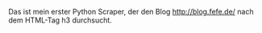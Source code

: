 Das ist mein erster Python Scraper, der den Blog http://blog.fefe.de/ nach dem HTML-Tag h3 durchsucht.
